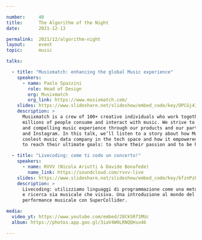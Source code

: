 ```yaml
---

number:     40
title:      The Algorithm of the Night
date:       2021-12-13

permalink:  2021/12/algorithm-night
layout:     event
topic:      music

talks:

  - title: "Musixmatch: enhancing the global Music experience"
    speakers:
      - name: Paolo Spazzini
        role: Head of Design
        org: Musixmatch
        org_link: https://www.musixmatch.com/
    slides: https://www.slideshare.net/slideshow/embed_code/key/DPCGj43W9n86qT
    description: >
      Musixmatch is a crew of 100+ creative individuals who work together to impact the way
      millions of people consume and interact with music. We strive to create the most personal
      and compelling music experience through our products and our partners' ones, like Spotify
      and Instagram. In this talk, we’ll listen to a story about how Musixmatch has become the
      coolest music data company in the tech space and how it empowered music fans and creators
      to reach their ultimate goals: to share their passion and to be heard.

  - title: "Livecoding: come ti codo un concerto!"
    speakers:
      - name: RVVV (Nicola Ariutti & Davide Bonafede)
        name_link: https://soundcloud.com/rvvv-live
    slides: https://www.slideshare.net/slideshow/embed_code/key/bfznPzFVdWmr1K
    description: >
      Livecoding: utilizziamo linguaggi di programmazione come una metodologia di improvvisazione
      e ricerca sia musicale che visiva. Una introduzione al mondo del livecoding seguita da una
      performance musicale con SuperCollider.

media:
  video_yt: https://www.youtube.com/embed/28CkSRf1MUc
  album: https://photos.app.goo.gl/3iaV4W9LRNQQHso46

---
```

